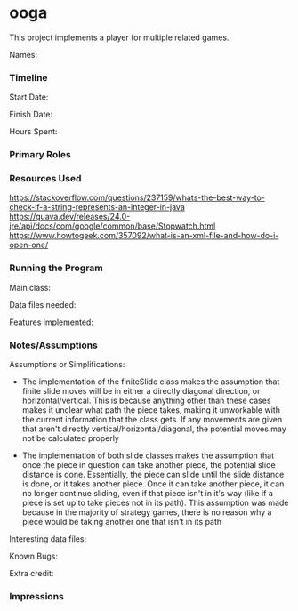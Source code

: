 ooga
====

This project implements a player for multiple related games.

Names:


### Timeline

Start Date: 

Finish Date: 

Hours Spent:

### Primary Roles


### Resources Used
https://stackoverflow.com/questions/237159/whats-the-best-way-to-check-if-a-string-represents-an-integer-in-java
https://guava.dev/releases/24.0-jre/api/docs/com/google/common/base/Stopwatch.html
https://www.howtogeek.com/357092/what-is-an-xml-file-and-how-do-i-open-one/

### Running the Program

Main class:

Data files needed: 

Features implemented:



### Notes/Assumptions

Assumptions or Simplifications:
-  The implementation of the finiteSlide class makes the assumption that finite slide moves will be in either a directly
diagonal direction, or horizontal/vertical. This is because anything other than these cases makes
it unclear what path the piece takes, making it unworkable with the current information that the
class gets. If any movements are given that aren't directly vertical/horizontal/diagonal, the potential 
   moves may not be calculated properly

- The implementation of both slide classes makes the assumption that once the piece in question can take
another piece, the potential slide distance is done. Essentially, the piece can slide until
  the slide distance is done, or it takes another piece. Once it can take another piece,
  it can no longer continue sliding, even if that piece isn't in it's way (like if a piece
  is set up to take pieces not in its path). This assumption was made because in the majority
  of strategy games, there is no reason why a piece would be taking another one that
  isn't in its path

Interesting data files:

Known Bugs:

Extra credit:


### Impressions

